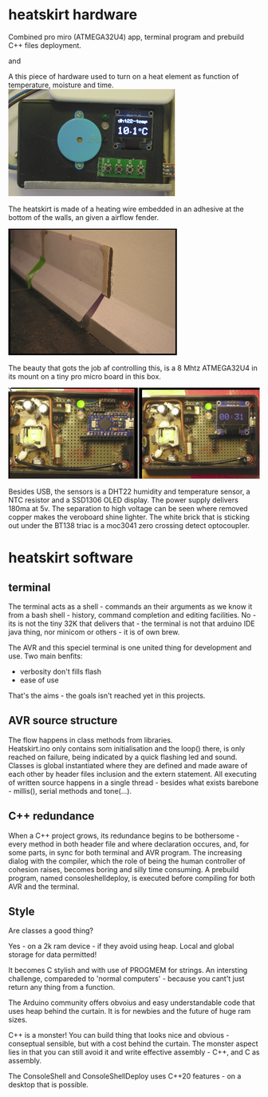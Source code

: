 # heatskirt hardware
Combined pro miro (ATMEGA32U4) app, terminal program and prebuild C++ files deployment.

and

A this piece of hardware used to turn on a heat element as function of temperature, moisture and time.
![heatcontroller](https://github.com/bvirk/heatskirt/blob/main/img/heatcontroller.png)

The heatskirt is made of a heating wire embedded in an adhesive at the bottom of the walls, an given a airflow fender.

![fender](https://github.com/bvirk/heatskirt/blob/main/img/fender.png)

The beauty that gots the job af controlling this, is a 8 Mhtz ATMEGA32U4 in its  mount on a tiny pro micro board in this box.

![promicro](https://github.com/bvirk/heatskirt/blob/main/img/promicro.png)

Besides USB, the sensors is a DHT22 humidity and temperature sensor, a NTC resistor and a SSD1306 OLED display. The power supply delivers 180ma at 5v. The separation to high voltage can be seen where removed copper makes the veroboard shine lighter. The white brick that is sticking out under the BT138 triac is a moc3041 zero crossing detect optocoupler.

# heatskirt software

## terminal

The terminal acts as a shell - commands an their arguments as we know it from a bash shell - history, command completion and editing facilities. No - its is not the tiny 32K that delivers that - the terminal is not that arduino IDE java thing, nor minicom or others - it is of own brew.

The AVR and this speciel terminal is one united thing for development and use. Two main benfits:

- verbosity don't fills flash
- ease of use

That's the aims - the goals isn't reached yet in this projects.

## AVR source structure

The flow happens in class methods from libraries.  
Heatskirt.ino only contains som initialisation and the loop() there, is only reached on failure, being indicated by a quick flashing led and sound.  
Classes is global instantiated where they are defined and made aware of each other by header files inclusion and the extern statement.
All executing of written source happens in a single thread - besides what exists barebone - millis(), serial methods and tone(...).

## C++ redundance

When a C++ project grows, its redundance begins to be bothersome - every method in both header file and where declaration occures, and, for some parts, in sync for both terminal and AVR program. The increasing dialog with the compiler, which the role of being the human controller of cohesion raises, becomes boring and silly time consuming. A prebuild program, named consoleshelldeploy, is executed before compiling for both AVR and the terminal.


## Style

Are classes a good thing?

Yes - on a 2k ram device - if they avoid using heap. Local and global storage for data permitted!

It becomes C stylish and with use of PROGMEM for strings. An intersting challenge, compareded to 'normal computers' - because you cant't just return any thing from a function.

The Arduino community offers obvoius and easy understandable code that uses heap behind the curtain. It is for newbies and the future of  huge ram sizes.

C++ is a monster! You can build thing that looks nice and obvious - conseptual sensible, but with a cost behind the curtain. The monster aspect lies in  that you can still avoid it and write effective assembly - C++, and C as assembly. 

The ConsoleShell and ConsoleShellDeploy uses C++20 features - on a desktop that is possible.




